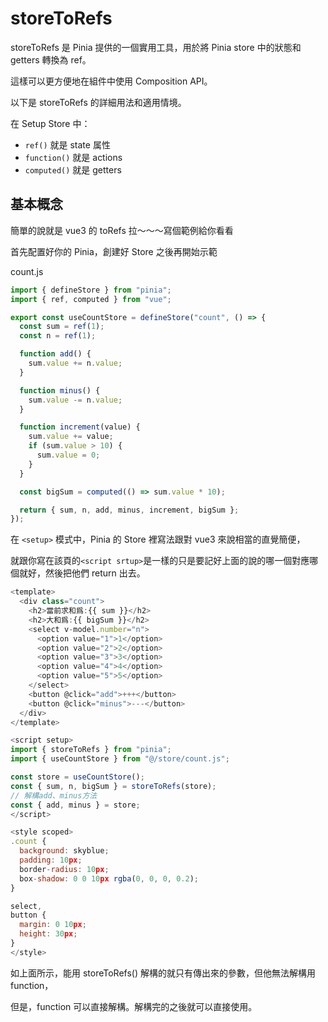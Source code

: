 # storeToRefs

storeToRefs 是 Pinia 提供的一個實用工具，用於將 Pinia store 中的狀態和 getters 轉換為 ref。

這樣可以更方便地在組件中使用 Composition API。

以下是 storeToRefs 的詳細用法和適用情境。

在 Setup Store 中：

- `ref()` 就是 state 属性
- `function()` 就是 actions
- `computed()` 就是 getters

## 基本概念

簡單的說就是 vue3 的 toRefs 拉～～～寫個範例給你看看

首先配置好你的 Pinia，創建好 Store 之後再開始示範

count.js

```js
import { defineStore } from "pinia";
import { ref, computed } from "vue";

export const useCountStore = defineStore("count", () => {
  const sum = ref(1);
  const n = ref(1);

  function add() {
    sum.value += n.value;
  }

  function minus() {
    sum.value -= n.value;
  }

  function increment(value) {
    sum.value += value;
    if (sum.value > 10) {
      sum.value = 0;
    }
  }

  const bigSum = computed(() => sum.value * 10);

  return { sum, n, add, minus, increment, bigSum };
});
```

在 `<setup>` 模式中，Pinia 的 Store 裡寫法跟對 vue3 來說相當的直覺簡便，

就跟你寫在該頁的`<script srtup>`是一樣的只是要記好上面的說的哪一個對應哪個就好，然後把他們 return 出去。

```js
<template>
  <div class="count">
    <h2>當前求和爲:{{ sum }}</h2>
    <h2>大和爲:{{ bigSum }}</h2>
    <select v-model.number="n">
      <option value="1">1</option>
      <option value="2">2</option>
      <option value="3">3</option>
      <option value="4">4</option>
      <option value="5">5</option>
    </select>
    <button @click="add">+++</button>
    <button @click="minus">---</button>
  </div>
</template>

<script setup>
import { storeToRefs } from "pinia";
import { useCountStore } from "@/store/count.js";

const store = useCountStore();
const { sum, n, bigSum } = storeToRefs(store);
// 解構add、minus方法
const { add, minus } = store;
</script>

<style scoped>
.count {
  background: skyblue;
  padding: 10px;
  border-radius: 10px;
  box-shadow: 0 0 10px rgba(0, 0, 0, 0.2);
}

select,
button {
  margin: 0 10px;
  height: 30px;
}
</style>
```

如上面所示，能用 storeToRefs() 解構的就只有傳出來的參數，但他無法解構用 function，

但是，function 可以直接解構。解構完的之後就可以直接使用。
